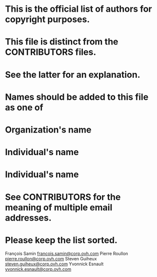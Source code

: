 # This is the official list of authors for copyright purposes.
# This file is distinct from the CONTRIBUTORS files.
# See the latter for an explanation.

# Names should be added to this file as one of
#     Organization's name
#     Individual's name <submission email address>
#     Individual's name <submission email address> <email2> <emailN>
# See CONTRIBUTORS for the meaning of multiple email addresses.

# Please keep the list sorted.


François Samin <francois.samin@corp.ovh.com>
Pierre Roullon <pierre.roullon@corp.ovh.com>
Steven Guiheux <steven.guiheux@corp.ovh.com>
Yvonnick Esnault <yvonnick.esnault@corp.ovh.com>
